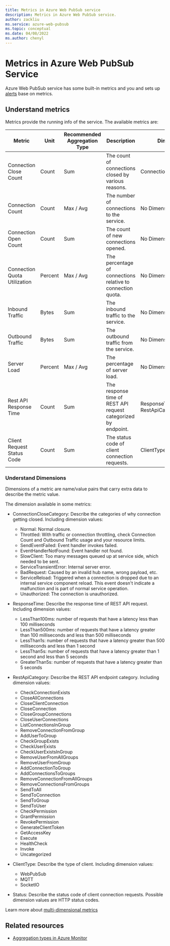 ```yaml
---
title: Metrics in Azure Web PubSub service
description: Metrics in Azure Web PubSub service.
author: zackliu
ms.service: azure-web-pubsub
ms.topic: conceptual
ms.date: 04/08/2022
ms.author: chenyl
---
```

# Metrics in Azure Web PubSub Service

Azure Web PubSub service has some built-in metrics and you and sets up [alerts](/azure/azure-monitor/alerts/alerts-overview) base on metrics.

## Understand metrics

Metrics provide the running info of the service. The available metrics are:

|Metric|Unit|Recommended Aggregation Type|Description|Dimensions|
|---|---|---|---|---|
|Connection Close Count|Count|Sum|The count of connections closed by various reasons.|ConnectionCloseCategory|
|Connection Count|Count|Max / Avg|The number of connections to the service.|No Dimensions|
|Connection Open Count|Count|Sum|The count of new connections opened.|No Dimensions|
|Connection Quota Utilization|Percent|Max / Avg|The percentage of connections relative to connection quota.|No Dimensions|
|Inbound Traffic|Bytes|Sum|The inbound traffic to the service.|No Dimensions|
|Outbound Traffic|Bytes|Sum|The outbound traffic from the service.|No Dimensions|
|Server Load|Percent|Max / Avg|The percentage of server load.|No Dimensions|
|Rest API Response Time|Count|Sum|The response time of REST API request categorized by endpoint.|ResponseTime, RestApiCategory|
|Client Request Status Code|Count|Sum|The status code of client connection requests.|ClientType, Status|

### Understand Dimensions

Dimensions of a metric are name/value pairs that carry extra data to describe the metric value.

The dimension available in some metrics:

* ConnectionCloseCategory: Describe the categories of why connection getting closed. Including dimension values: 
    - Normal: Normal closure.
    - Throttled: With traffic or connection throttling, check Connection Count and Outbound Traffic usage and your resource limits.
    - SendEventFailed: Event handler invokes failed.
    - EventHandlerNotFound: Event handler not found.
    - SlowClient: Too many messages queued up at service side, which needed to be sent.
    - ServiceTransientError: Internal server error.
    - BadRequest: Caused by an invalid hub name, wrong payload, etc.
    - ServiceReload: Triggered when a connection is dropped due to an internal service component reload. This event doesn't indicate a malfunction and is part of normal service operation.
    - Unauthorized: The connection is unauthorized.

* ResponseTime: Describe the response time of REST API request. Including dimension values:
    - LessThan100ms: number of requests that have a latency less than 100 milliseconds
    - LessThan500ms: number of requests that have a latency greater than 100 milliseconds and less than 500 milliseconds
    - LessThan1s: number of requests that have a latency greater than 500 milliseconds and less than 1 second
    - LessThan5s: number of requests that have a latency greater than 1 second and less than 5 seconds
    - GreaterThan5s: number of requests that have a latency greater than 5 seconds

* RestApiCategory: Describe the REST API endpoint category. Including dimension values:
    - CheckConnectionExists
    - CloseAllConnections
    - CloseClientConnection
    - CloseConnection
    - CloseGroupConnections
    - CloseUserConnections
    - ListConnectionsInGroup
    - RemoveConnectionFromGroup
    - AddUserToGroup
    - CheckGroupExists
    - CheckUserExists
    - CheckUserExistsInGroup
    - RemoveUserFromAllGroups
    - RemoveUserFromGroup
    - AddConnectionToGroup
    - AddConnectionsToGroups
    - RemoveConnectionFromAllGroups
    - RemoveConnectionsFromGroups
    - SendToAll
    - SendToConnection
    - SendToGroup
    - SendToUser
    - CheckPermission
    - GrantPermission
    - RevokePermission
    - GenerateClientToken
    - GetAccessKey
    - Execute
    - HealthCheck
    - Invoke
    - Uncategorized

* ClientType: Describe the type of client. Including dimension values:
    - WebPubSub
    - MQTT
    - SocketIO

* Status: Describe the status code of client connection requests. Possible dimension values are HTTP status codes.

Learn more about [multi-dimensional metrics](/azure/azure-monitor/essentials/data-platform-metrics#multi-dimensional-metrics)

## Related resources

- [Aggregation types in Azure Monitor](/azure/azure-monitor/essentials/metrics-supported#microsoftsignalrservicewebpubsub)
